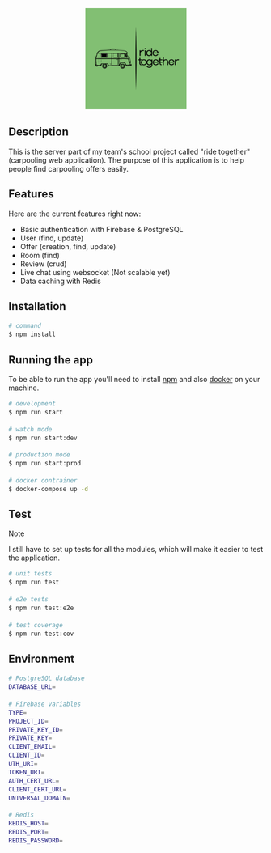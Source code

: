 <p align="center">
  <img src="assets/logo.png" width="200" alt="Ride Together Logo" />
</p>

## Description

This is the server part of my team's school project called "ride together" (carpooling web application). The purpose of this application is to help people find carpooling offers easily.

## Features

Here are the current features right now:

- Basic authentication with Firebase & PostgreSQL
- User (find, update)
- Offer (creation, find, update)
- Room (find)
- Review (crud)
- Live chat using websocket (Not scalable yet)
- Data caching with Redis

## Installation

```bash
# command
$ npm install
```

## Running the app

To be able to run the app you'll need to install [npm](https://www.npmjs.com/) and also [docker](https://docs.docker.com) on your machine.

```bash
# development
$ npm run start

# watch mode
$ npm run start:dev

# production mode
$ npm run start:prod

# docker contrainer
$ docker-compose up -d
```

## Test

> [!NOTE]
> I still have to set up tests for all the modules, which will make it easier to test the application.

```bash
# unit tests
$ npm run test

# e2e tests
$ npm run test:e2e

# test coverage
$ npm run test:cov
```

## Environment

```bash
# PostgreSQL database
DATABASE_URL=

# Firebase variables
TYPE=
PROJECT_ID=
PRIVATE_KEY_ID=
PRIVATE_KEY=
CLIENT_EMAIL=
CLIENT_ID=
UTH_URI=
TOKEN_URI=
AUTH_CERT_URL=
CLIENT_CERT_URL=
UNIVERSAL_DOMAIN=

# Redis
REDIS_HOST=
REDIS_PORT=
REDIS_PASSWORD=
```
